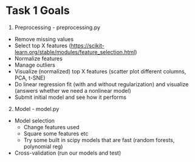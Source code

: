 Task 1 Goals
=========

1. Preprocessing - preprocessing.py

 * Remove missing values
 * Select top X features (https://scikit-learn.org/stable/modules/feature_selection.html)
 * Normalize features
 * Manage outliers
 * Visualize (normalized) top X features (scatter plot different columns, PCA, t-SNE)
 * Do linear regression fit (with and without regularization) and visualize (answers whether we need a nonlinear model)
 * Submit initial model and see how it performs

2. Model - model.py
 * Model selection
     - Change features used
     - Square some features etc
     - Try some built in scipy models that are fast (random forests, polynomial reg)
 * Cross-validation (run our models and test)

